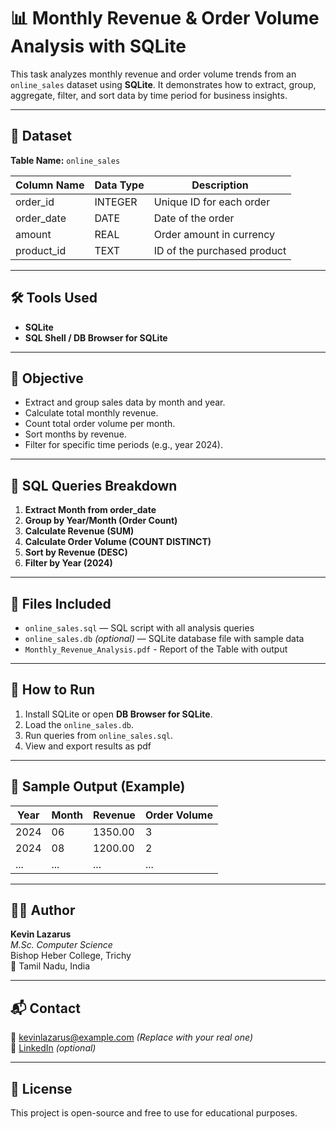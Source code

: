 # 📊 Monthly Revenue & Order Volume Analysis with SQLite

This task analyzes monthly revenue and order volume trends from an `online_sales` dataset using **SQLite**. It demonstrates how to extract, group, aggregate, filter, and sort data by time period for business insights.

---

## 📁 Dataset

**Table Name:** `online_sales`

| Column Name | Data Type | Description              |
|-------------|------------|--------------------------|
| order_id    | INTEGER    | Unique ID for each order |
| order_date  | DATE       | Date of the order        |
| amount      | REAL       | Order amount in currency |
| product_id  | TEXT       | ID of the purchased product |

---

## 🛠️ Tools Used

- **SQLite**  
- **SQL Shell / DB Browser for SQLite**

---

## 🎯 Objective

- Extract and group sales data by month and year.
- Calculate total monthly revenue.
- Count total order volume per month.
- Sort months by revenue.
- Filter for specific time periods (e.g., year 2024).

---

## 📜 SQL Queries Breakdown

1. **Extract Month from order_date**
2. **Group by Year/Month (Order Count)**
3. **Calculate Revenue (SUM)**  
4. **Calculate Order Volume (COUNT DISTINCT)**
5. **Sort by Revenue (DESC)**
6. **Filter by Year (2024)**

---

## 📂 Files Included

- `online_sales.sql` — SQL script with all analysis queries  
- `online_sales.db` *(optional)* — SQLite database file with sample data
- `Monthly_Revenue_Analysis.pdf` - Report of the Table with output

---

## 🚀 How to Run

1. Install SQLite or open **DB Browser for SQLite**.
2. Load the `online_sales.db`.
3. Run queries from `online_sales.sql`.
4. View and export results as pdf

---

## 📌 Sample Output (Example)

| Year | Month | Revenue | Order Volume |
|------|-------|---------|---------------|
| 2024 | 06    | 1350.00 | 3             |
| 2024 | 08    | 1200.00 | 2             |
| ...  | ...   | ...     | ...           |

---

## 👨‍💻 Author

**Kevin Lazarus**  
*M.Sc. Computer Science*  
Bishop Heber College, Trichy  
📍 Tamil Nadu, India

---

## 📬 Contact

📧 kevinlazarus@example.com *(Replace with your real one)*  
🔗 [LinkedIn](https://linkedin.com/in/kevinlazarus) *(optional)*

---

## 📝 License

This project is open-source and free to use for educational purposes.
